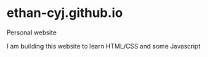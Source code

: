 # ethan-cyj.github.io
Personal website

I am building this website to learn HTML/CSS and some Javascript
